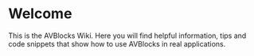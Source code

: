 # Welcome

This is the AVBlocks Wiki. Here you will find helpful information, tips and code snippets that show how to use AVBlocks in real applications.
